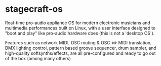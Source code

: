 stagecraft-os
=============

Real-time pro-audio appliance OS for modern electronic musicians and multimedia performances built on Linux, with a user interface designed to "boot and play" like pro-audio hardware does (this is not a 'desktop OS').

Features such as network MIDI, OSC routing & OSC <=> MIDI translation, DMX lighting control, pattern based groove sequencer, drum sampler, and high-quality softsynths/effects, are all pre-configured and ready to go out of the box (among many others)
